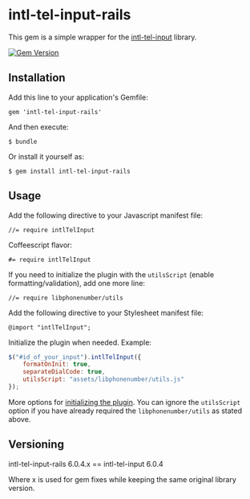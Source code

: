 # intl-tel-input-rails

This gem is a simple wrapper for the [intl-tel-input](https://github.com/Bluefieldscom/intl-tel-input)
library.

[![Gem Version](https://badge.fury.io/rb/intl-tel-input-rails@2x.png)](http://badge.fury.io/rb/intl-tel-input-rails)

## Installation

Add this line to your application's Gemfile:

    gem 'intl-tel-input-rails'

And then execute:

    $ bundle

Or install it yourself as:

    $ gem install intl-tel-input-rails

## Usage

Add the following directive to your Javascript manifest file:

    //= require intlTelInput

Coffeescript flavor:

    #= require intlTelInput

If you need to initialize the plugin with the `utilsScript` (enable formatting/validation), add one more line:

    //= require libphonenumber/utils

Add the following directive to your Stylesheet manifest file:
    
    @import "intlTelInput";

Initialize the plugin when needed. Example:

```js
$("#id_of_your_input").intlTelInput({
    formatOnInit: true,
    separateDialCode: true,
    utilsScript: "assets/libphonenumber/utils.js"
});
```
More options for [initializing the plugin](https://github.com/jackocnr/intl-tel-input#options). You can ignore the `utilsScript` option if you have already required the `libphonenumber/utils` as stated above.

## Versioning

intl-tel-input-rails 6.0.4.x == intl-tel-input 6.0.4

Where x is used for gem fixes while keeping the same original library version.
